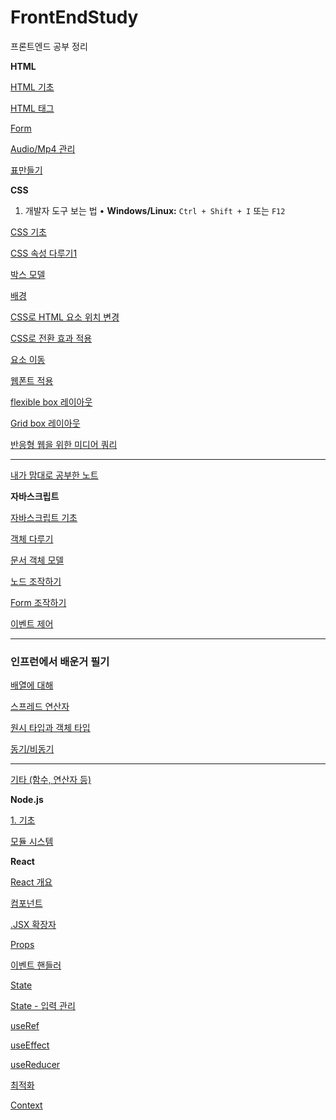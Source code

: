 # FrontEndStudy
프론트엔드 공부 정리


<summary><strong>HTML</strong></summary>


[ HTML 기초](https://www.notion.so/HTML-230f8fa8ff87800fac8bd0d54872e444?pvs=21)

[ HTML 태그](https://www.notion.so/HTML-230f8fa8ff878075a02ef4004324ed0c?pvs=21)

[ Form](https://www.notion.so/Form-231f8fa8ff87804786f4eee55137597e?pvs=21)

[ Audio/Mp4 관리](https://www.notion.so/Audio-Mp4-232f8fa8ff8780d8b644c207c8834f44?pvs=21)

[표만들기](https://www.notion.so/233f8fa8ff87800a9aebfdd03d03d51e?pvs=21)



<summary><strong>CSS</strong></summary>


1. 개발자 도구 보는 법
• **Windows/Linux:** `Ctrl + Shift + I` 또는 `F12`

[ CSS 기초](https://www.notion.so/CSS-232f8fa8ff878081a1a7f21dbdb368cd?pvs=21)

[CSS 속성 다루기1](https://www.notion.so/CSS-1-233f8fa8ff87808387f1ed036576e089?pvs=21)

[박스 모델](https://www.notion.so/236f8fa8ff87802985f5f8858177c448?pvs=21)

[배경](https://www.notion.so/23bf8fa8ff87808780b7e214e8a93ad1?pvs=21)

[CSS로 HTML 요소 위치 변경](https://www.notion.so/CSS-HTML-23bf8fa8ff87807e8591d1ea680d8b22?pvs=21)

[CSS로 전환 효과 적용](https://www.notion.so/CSS-23bf8fa8ff8780248961fb724e193edc?pvs=21)

[요소 이동](https://www.notion.so/23bf8fa8ff87809dba44c268e0d1291f?pvs=21)

[웹폰트 적용](https://www.notion.so/23bf8fa8ff87801a9c61cf290d6b4985?pvs=21)

[flexible box 레이아웃 ](https://www.notion.so/flexible-box-23ef8fa8ff8780c890fdfcd95a06fa79?pvs=21)

[Grid box 레이아웃](https://www.notion.so/Grid-box-23ff8fa8ff878060b241ccddcb61664a?pvs=21)

[반응형 웹을 위한 미디어 쿼리](https://www.notion.so/240f8fa8ff87807da889e060cf0bb6f2?pvs=21)

---

[내가 맘대로 공부한 노트](https://www.notion.so/23ef8fa8ff8780c8a55dd767b6a59217?pvs=21)



<summary><strong>자바스크립트</strong></summary>


[자바스크립트 기초](https://www.notion.so/23bf8fa8ff8780229be2fbe9db306c8f?pvs=21)

[객체 다루기](https://www.notion.so/23cf8fa8ff8780929581ec662cda0c1c?pvs=21)

[문서 객체 모델](https://www.notion.so/23cf8fa8ff87804dafc9d967100afbd5?pvs=21)

[노드 조작하기](https://www.notion.so/242f8fa8ff8780448bcbe2362b0a923c?pvs=21)

[Form 조작하기](https://www.notion.so/Form-242f8fa8ff878067853efc0621db4272?pvs=21)

[이벤트 제어](https://www.notion.so/243f8fa8ff878055af9cc432ee86a32f?pvs=21)

---

### 인프런에서 배운거 필기

[배열에 대해](https://www.notion.so/245f8fa8ff8780d18c53fcd0f8a273a5?pvs=21)

[스프레드 연산자](https://www.notion.so/244f8fa8ff8780878522fce163c1909b?pvs=21)

[원시 타입과 객체 타입](https://www.notion.so/245f8fa8ff8780efaf4fd5acd250aad4?pvs=21)

[동기/비동기](https://www.notion.so/245f8fa8ff878000a503c002aa0f5fb3?pvs=21)

---

[기타 (함수, 연산자 등)](https://www.notion.so/244f8fa8ff8780c29c93eebca9a4b6d5?pvs=21)



<summary><strong>Node.js</strong></summary>


[1. 기초](https://www.notion.so/1-245f8fa8ff8780018dd5d9ec756f3eec?pvs=21)

[모듈 시스템](https://www.notion.so/247f8fa8ff8780c98ba6c5d107a467ff?pvs=21)



<summary><strong>React</strong></summary>


[React 개요](https://www.notion.so/React-247f8fa8ff87808b98e8e64c7025ea7f?pvs=21)

[컴포넌트](https://www.notion.so/248f8fa8ff8780c6b581cf5270b2d7dd?pvs=21)

[.JSX 확장자](https://www.notion.so/JSX-248f8fa8ff878025b434e513c6d73dff?pvs=21)

[Props](https://www.notion.so/Props-24bf8fa8ff87807e90c9dd77b4e627de?pvs=21)

[이벤트 핸들러](https://www.notion.so/24df8fa8ff87805994f8ea6ce58325cf?pvs=21)

[State](https://www.notion.so/State-24df8fa8ff878050a08df3fed81a8437?pvs=21)

[State - 입력 관리](https://www.notion.so/State-24df8fa8ff8780b1bf38e52543ef0c02?pvs=21)

[useRef](https://www.notion.so/useRef-24ef8fa8ff87801382b0cfcc39ec3a1a?pvs=21)

[useEffect](https://www.notion.so/useEffect-24ef8fa8ff8780d89a4bf7e0823e0f25?pvs=21)

[useReducer](https://www.notion.so/useReducer-252f8fa8ff878043a97dd35f79bc8856?pvs=21)

[최적화](https://www.notion.so/255f8fa8ff8780d094ebd8925f86f363?pvs=21)

[Context](https://www.notion.so/Context-255f8fa8ff8780429853dd10a1dc2a71?pvs=21)
